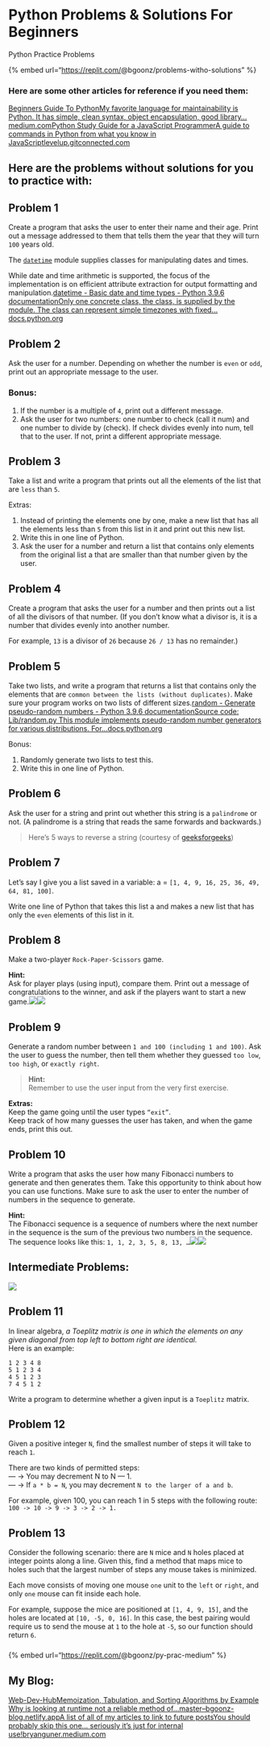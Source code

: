 Python Problems & Solutions For Beginners
=========================================

Python Practice Problems

{% embed url=“https://replit.com/<span class="citation" data-cites="bgoonz/problems-witho-solutions">@bgoonz/problems-witho-solutions</span>” %}

### Here are some other articles for reference if you need them: <span id="ab6b"></span>

[Beginners Guide To PythonMy favorite language for maintainability is Python. It has simple, clean syntax, object encapsulation, good library…medium.com](https://medium.com/geekculture/beginners-guide-to-python-e5a59b5bb64d)[Python Study Guide for a JavaScript ProgrammerA guide to commands in Python from what you know in JavaScriptlevelup.gitconnected.com](https://levelup.gitconnected.com/python-study-guide-for-a-native-javascript-developer-5cfdf3d2bdfb)

Here are the problems without solutions for you to practice with: <span id="f507"></span>
-----------------------------------------------------------------------------------------

Problem 1 <span id="ec77"></span>
---------------------------------

Create a program that asks the user to enter their name and their age. Print out a message addressed to them that tells them the year that they will turn `100` years old.

The [`datetime`](https://docs.python.org/3/library/datetime.html#module-datetime) module supplies classes for manipulating dates and times.

While date and time arithmetic is supported, the focus of the implementation is on efficient attribute extraction for output formatting and manipulation.[datetime - Basic date and time types - Python 3.9.6 documentationOnly one concrete class, the class, is supplied by the module. The class can represent simple timezones with fixed…docs.python.org](https://docs.python.org/3/library/datetime.html)

Problem 2 <span id="8f5a"></span>
---------------------------------

Ask the user for a number. Depending on whether the number is `even` or `odd`, print out an appropriate message to the user.

### Bonus: <span id="f29a"></span>

1.  If the number is a multiple of `4`, print out a different message.
2.  Ask the user for two numbers: one number to check (call it num) and one number to divide by (check). If check divides evenly into num, tell that to the user. If not, print a different appropriate message.

Problem 3 <span id="b364"></span>
---------------------------------

Take a list and write a program that prints out all the elements of the list that are `less` than `5`.

Extras:

1.  Instead of printing the elements one by one, make a new list that has all the elements less than `5` from this list in it and print out this new list.
2.  Write this in one line of Python.
3.  Ask the user for a number and return a list that contains only elements from the original list a that are smaller than that number given by the user.

Problem 4 <span id="525c"></span>
---------------------------------

Create a program that asks the user for a number and then prints out a list of all the divisors of that number. (If you don’t know what a divisor is, it is a number that divides evenly into another number.

For example, `13` is a divisor of `26` because `26 / 13` has no remainder.)

Problem 5 <span id="e7ec"></span>
---------------------------------

Take two lists, and write a program that returns a list that contains only the elements that are `common between the lists (without duplicates)`. Make sure your program works on two lists of different sizes.[random - Generate pseudo-random numbers - Python 3.9.6 documentationSource code: Lib/random.py This module implements pseudo-random number generators for various distributions. For…docs.python.org](https://docs.python.org/3/library/random.html)

Bonus:

1.  Randomly generate two lists to test this.
2.  Write this in one line of Python.

Problem 6 <span id="371b"></span>
---------------------------------

Ask the user for a string and print out whether this string is a `palindrome` or not. (A palindrome is a string that reads the same forwards and backwards.)

> Here’s 5 ways to reverse a string (courtesy of [geeksforgeeks](https://www.geeksforgeeks.org/reverse-string-python-5-different-ways/))

Problem 7 <span id="a503"></span>
---------------------------------

Let’s say I give you a list saved in a variable: a = `[1, 4, 9, 16, 25, 36, 49, 64, 81, 100]`.

Write one line of Python that takes this list a and makes a new list that has only the `even` elements of this list in it.

Problem 8 <span id="3568"></span>
---------------------------------

Make a two-player `Rock-Paper-Scissors` game.

**Hint:**  
Ask for player plays (using input), compare them. Print out a message of congratulations to the winner, and ask if the players want to start a new game.![](https://miro.medium.com/max/60/0*1_4w6u4D7EDi2r4h.png?q=20)![](https://miro.medium.com/max/630/0*1_4w6u4D7EDi2r4h.png)

Problem 9 <span id="8e61"></span>
---------------------------------

Generate a random number between `1 and 100 (including 1 and 100)`. Ask the user to guess the number, then tell them whether they guessed `too low`, `too high`, or `exactly right`.

> **Hint:**  
> Remember to use the user input from the very first exercise.

**Extras:**  
Keep the game going until the user types `“exit”`.  
Keep track of how many guesses the user has taken, and when the game ends, print this out.

Problem 10 <span id="b213"></span>
----------------------------------

Write a program that asks the user how many Fibonacci numbers to generate and then generates them. Take this opportunity to think about how you can use functions. Make sure to ask the user to enter the number of numbers in the sequence to generate.

**Hint:**  
The Fibonacci sequence is a sequence of numbers where the next number in the sequence is the sum of the previous two numbers in the sequence. The sequence looks like this: `1, 1, 2, 3, 5, 8, 13, …`![](https://miro.medium.com/max/60/0*2xJsVLGikF6dg7qc.png?q=20)![](https://miro.medium.com/max/630/0*2xJsVLGikF6dg7qc.png)

Intermediate Problems: <span id="115b"></span>
----------------------------------------------

![](https://miro.medium.com/max/1400/0*hTU58jGsgkrszi76.gif)

Problem 11 <span id="3ce7"></span>
----------------------------------

In linear algebra, *a Toeplitz matrix is one in which the elements on any given diagonal from top left to bottom right are identical.*  
Here is an example:

    1 2 3 4 8
    5 1 2 3 4
    4 5 1 2 3
    7 4 5 1 2

Write a program to determine whether a given input is a `Toeplitz` matrix.

Problem 12 <span id="f18a"></span>
----------------------------------

Given a positive integer `N`, find the smallest number of steps it will take to reach `1`.

There are two kinds of permitted steps:  
— -&gt; You may decrement N to N — 1.  
— -&gt; If `a * b = N`, you may decrement `N to the larger of a and b`.

For example, given 100, you can reach 1 in 5 steps with the following route:  
`100 -> 10 -> 9 -> 3 -> 2 -> 1.`

Problem 13 <span id="1c97"></span>
----------------------------------

Consider the following scenario: there are `N` mice and `N` holes placed at integer points along a line. Given this, find a method that maps mice to holes such that the largest number of steps any mouse takes is minimized.

Each move consists of moving one mouse `one` unit to the `left` or `right`, and only `one` mouse can fit inside each hole.

For example, suppose the mice are positioned at `[1, 4, 9, 15]`, and the holes are located at `[10, -5, 0, 16]`. In this case, the best pairing would require us to send the mouse at `1` to the hole at `-5`, so our function should return `6`.

### <span id="ab6b"></span>

{% embed url=“https://replit.com/<span class="citation" data-cites="bgoonz/py-prac-medium">@bgoonz/py-prac-medium</span>” %}

My Blog: <span id="53da"></span>
--------------------------------

[Web-Dev-HubMemoization, Tabulation, and Sorting Algorithms by Example Why is looking at runtime not a reliable method of…master–bgoonz-blog.netlify.app](https://master--bgoonz-blog.netlify.app/)[A list of all of my articles to link to future postsYou should probably skip this one… seriously it’s just for internal use!bryanguner.medium.com](https://bryanguner.medium.com/a-list-of-all-of-my-articles-to-link-to-future-posts-1f6f88ebdf5b)
